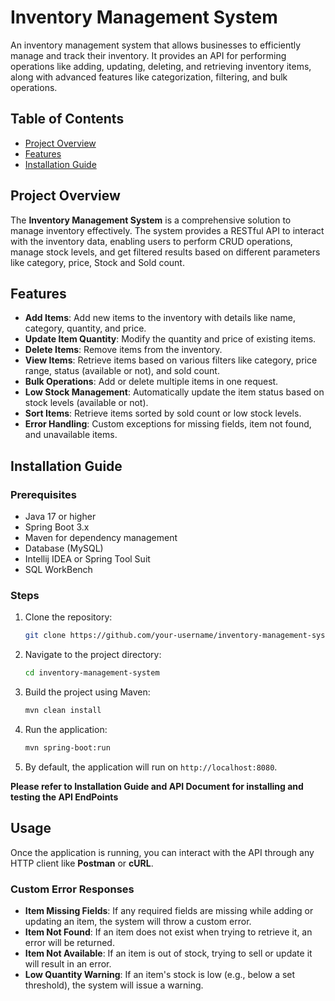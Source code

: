 
# Inventory Management System

An inventory management system that allows businesses to efficiently manage and track their inventory. It provides an API for performing operations like adding, updating, deleting, and retrieving inventory items, along with advanced features like categorization, filtering, and bulk operations.

## Table of Contents

- [Project Overview](#project-overview)
- [Features](#features)
- [Installation Guide](#installation-guide)

## Project Overview

The **Inventory Management System** is a comprehensive solution to manage inventory effectively. The system provides a RESTful API to interact with the inventory data, enabling users to perform CRUD operations, manage stock levels, and get filtered results based on different parameters like category, price, Stock and Sold count.

## Features

- **Add Items**: Add new items to the inventory with details like name, category, quantity, and price.
- **Update Item Quantity**: Modify the quantity and price of existing items.
- **Delete Items**: Remove items from the inventory.
- **View Items**: Retrieve items based on various filters like category, price range, status (available or not), and sold count.
- **Bulk Operations**: Add or delete multiple items in one request.
- **Low Stock Management**: Automatically update the item status based on stock levels (available or not).
- **Sort Items**: Retrieve items sorted by sold count or low stock levels.
- **Error Handling**: Custom exceptions for missing fields, item not found, and unavailable items.

## Installation Guide

### Prerequisites

- Java 17 or higher
- Spring Boot 3.x
- Maven for dependency management
- Database (MySQL)
- Intellij IDEA or Spring Tool Suit
- SQL WorkBench

### Steps

1. Clone the repository:
   ```bash
   git clone https://github.com/your-username/inventory-management-system.git
   ```

2. Navigate to the project directory:
   ```bash
   cd inventory-management-system
   ```

3. Build the project using Maven:
   ```bash
   mvn clean install
   ```

4. Run the application:
   ```bash
   mvn spring-boot:run
   ```

5. By default, the application will run on `http://localhost:8080`.

**Please refer to Installation Guide and API Document for installing and testing the API EndPoints**

## Usage

Once the application is running, you can interact with the API through any HTTP client like **Postman** or **cURL**. 




### Custom Error Responses

- **Item Missing Fields**: If any required fields are missing while adding or updating an item, the system will throw a custom error.
- **Item Not Found**: If an item does not exist when trying to retrieve it, an error will be returned.
- **Item Not Available**: If an item is out of stock, trying to sell or update it will result in an error.
- **Low Quantity Warning**: If an item's stock is low (e.g., below a set threshold), the system will issue a warning.

